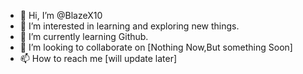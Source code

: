 - 👋 Hi, I’m @BlazeX10
- 👀 I’m interested in learning and exploring new things.
- 🌱 I’m currently learning Github.
- 💞️ I’m looking to collaborate on [Nothing Now,But something Soon]
- 📫 How to reach me [will update later]

<!---
BlazeX10/BlazeX10 is a ✨ special ✨ repository because its `README.md` (this file) appears on your GitHub profile.
You can click the Preview link to take a look at your changes.
--->
